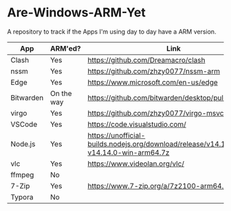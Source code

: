 # Are-Windows-ARM-Yet
A repository to track if the Apps I'm using day to day have a ARM version.

| App       | ARM'ed?    | Link                                                                                      | Comment    |
|-----------|------------|-------------------------------------------------------------------------------------------|------------|
| Clash     | Yes        | https://github.com/Dreamacro/clash                                                        | ARMv7.     |
| nssm      | Yes        | https://github.com/zhzy0077/nssm-arm                                                      | unofficial |
| Edge      | Yes        | https://www.microsoft.com/en-us/edge                                                      |            |
| Bitwarden | On the way | https://github.com/bitwarden/desktop/pull/667                                             |            |
| virgo     | Yes        | https://github.com/zhzy0077/virgo-msvc                                                    | unofficial |
| VSCode    | Yes        | https://code.visualstudio.com/                                                            |            |
| Node.js   | Yes        | https://unofficial-builds.nodejs.org/download/release/v14.14.0/node-v14.14.0-win-arm64.7z | unofficial |
| vlc       | Yes        | https://www.videolan.org/vlc/                                                             |            |
| ffmpeg    | No         |                                                                                           |            |
| 7-Zip     | Yes        | https://www.7-zip.org/a/7z2100-arm64.exe                                                  |            |
| Typora    | No         |                                                                                           |            |

